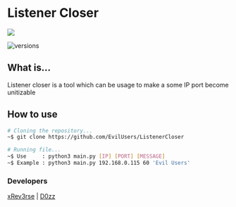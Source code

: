 # Listener Closer
<img src="https://github.com/EvilUsers/ListenerCloser/readme_include/demonstration.gif">


![versions](https://img.shields.io/pypi/pyversions/pybadges.svg)


## What is...
Listener closer is a tool which can be usage 
to make a some IP port become unitizable


## How to use
```bash
# Cloning the repository...
~$ git clone https://github.com/EvilUsers/ListenerCloser

# Running file...
~$ Use     : python3 main.py [IP] [PORT] [MESSAGE]
~$ Example : python3 main.py 192.168.0.115 60 'Evil Users'
```

### Developers
[xRev3rse](https://github.com/xRev3rse) | [D0zz](https://github.com/Evil-D0Zz)
